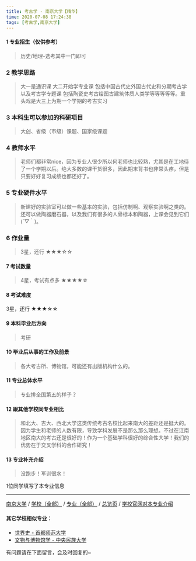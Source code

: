 ```yaml
---
title: 考古学 - 南京大学【精华】
time: 2020-07-08 17:24:38
tags: [考古学,南京大学]
---
```

#### 1 专业招生（仅供参考）  
> 历史/地理-选考其中一门即可


### 2 教学思路
> 大一是通识课 大二开始学专业课 包括中国古代史外国古代史和分期考古学以及考古学专题课 包括陶瓷史考古绘图古建筑体质人类学等等等等等。重头戏是大三上为期一个学期的考古实习


### 3 本科生可以参加的科研项目
>  大创、省级（市级）课题、国家级课题


### 4 教师水平
> 老师们都非常nice，因为专业人很少所以何老师也比较熟，尤其是在工地待了一个学期以后。绝大多数的课干货很多，因此期末背书也非常头疼，但是只要好好复习成绩也都还好了。


### 5 专业硬件水平
> 新建好的实验室可以做一些基本的实验，包括仿制啊、观察实验啊之类的。还可以做陶器磨石器，以及我们有很多的人骨标本和陶器，上课会见到它们(´▽｀)。


### 6 作业量
>3星，还行
★★★☆☆


#### 7 考试数量
>4星，考试有点多
★★★★☆


#### 8 考试难度
> 
3星，还行
★★★☆☆


#### 9 本科毕业后方向
> 考研


#### 10 毕业后从事的工作及前景
> 各大考古所、博物馆，可能还有出版机构什么的。


#### 11 专业总体水平
> 专业排全国第五的样子？


#### 12 跟其他学校同专业相比
> 和北大、吉大、西北大学这类传统考古名校比起来南大的差距还是挺大的。因为学生和老师的人数有限，导致学科发展不是那么那么理想。不过在江南地区南大的考古还是很好的！作为一个基础学科很好的综合性大学！我们的优势在于交叉学科的合作研究！


#### 13 专业补充介绍
> 没跑步！军训很水！

1位同学填写了本专业信息
***
[南京大学](http://www.jianshu.com/p/aae6858811c9) / [学校（全部）](http://www.jianshu.com/p/3efa6bcca419) / [专业（全部）](http://www.jianshu.com/p/2d4c6d3552c2) / [总览页](http://www.jianshu.com/p/445daeb4fa00) / [学校官网对本专业介绍](http://history.nju.edu.cn/list.php?fid=3)

#### 其它学校相似专业：
- [世界史 - 首都师范大学](http://www.jianshu.com/p/cce9dba656dc)
- [文物与博物馆学 - 中央民族大学](http://www.jianshu.com/p/c642ecb49b71)


有问题请在下面留言，会及时回复的~